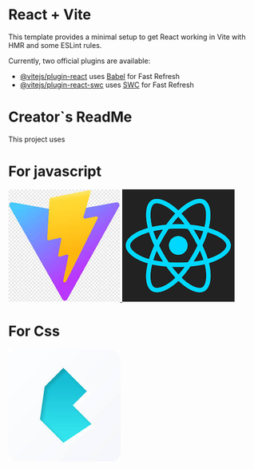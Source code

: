 # React + Vite

This template provides a minimal setup to get React working in Vite with HMR and some ESLint rules.

Currently, two official plugins are available:

- [@vitejs/plugin-react](https://github.com/vitejs/vite-plugin-react/blob/main/packages/plugin-react/README.md) uses [Babel](https://babeljs.io/) for Fast Refresh
- [@vitejs/plugin-react-swc](https://github.com/vitejs/vite-plugin-react-swc) uses [SWC](https://swc.rs/) for Fast Refresh

# Creator`s ReadMe

This project uses 

# For javascript

<a href="https://vite.dev/">
    <img src="./public/vite.jpg"/>
</a>

<a href="https://react.dev/">
    <img src="/public/React.png"/>
</a>

# For Css

<a href="https://bulma.io/">
    <img src="./public/bulmacss.jpg"/>
</a>